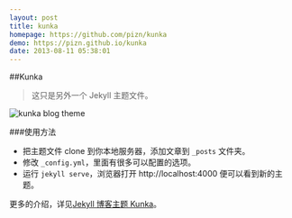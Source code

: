 ```yaml
---
layout: post
title: kunka
homepage: https://github.com/pizn/kunka
demo: https://pizn.github.io/kunka
date: 2013-08-11 05:38:01
---
```

##Kunka

> 这只是另外一个 Jekyll 主题文件。

![kunka blog theme](images/blog.jpg)

###使用方法

* 把主题文件 clone 到你本地服务器，添加文章到 ```_posts``` 文件夹。
* 修改 ```_config.yml```，里面有很多可以配置的选项。
* 运行 ```jekyll serve```，浏览器打开 http://localhost:4000 便可以看到新的主题。

更多的介绍，详见[Jekyll 博客主题 Kunka](http://www.zhanxin.info/jekyll/2013-08-11-jekyll-theme-kunka.html)。
